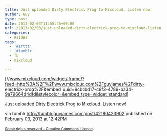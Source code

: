 ```yaml
---
title: Just uploaded Dirty Electrick Prog to Mixcloud. Listen now!
author: Guy
type: post
date: 2013-02-03T11:55:45+00:00
url: /2013/02/03/just-uploaded-dirty-electrick-prog-to-mixcloud-listen-now/
categories:
  - Asides
tags:
  - '#ifttt'
  - '#tumblr'
  - fb
  - mixcloud

---
```

[//www.mixcloud.com/widget/iframe/?feed=http%3A%2F%2Fwww.mixcloud.com%2Fguyjames%2Fdirty-electrick-prog%2F&embed_uuid=9cbdbd17-c8f3-4789-ba34-9a79664d4dfd&stylecolor=&embed_type=widget_standard]

Just uploaded <a href="http://www.mixcloud.com/guyjames/dirty-electrick-prog/" target="_blank">Dirty Electrick Prog</a> to <a href="http://www.mixcloud.com" target="_blank">Mixcloud</a>. Listen now!

via tumblr http://tumblr.guyjames.com/post/42180423902 published on February 03, 2013 at 12:42PM

<small><a href="https://creativecommons.org/licenses/by-nc/3.0/" target="_blank">Some rights reserved &#8211; Creative Commons Licence</a></small>.